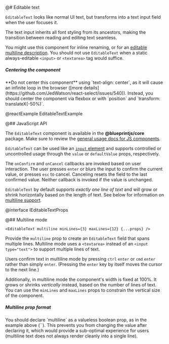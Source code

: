@# Editable text

`EditableText` looks like normal UI text, but transforms into a text input field when the user
focuses it.

The text input inherits all font styling from its ancestors, making the transition between reading
and editing text seamless.

You might use this component for inline renaming, or for an [editable multiline
description](#components.editable.multiline). You should not use `EditableText` when a static
always-editable `<input>` or `<textarea>` tag would suffice.

<div class="pt-callout pt-intent-danger pt-icon-error">
    <h5>Centering the component</h5>
    **Do not center this component** using `text-align: center`, as it will cause an infinite loop
    in the browser ([more details](https://github.com/JedWatson/react-select/issues/540)). Instead,
    you should center the component via flexbox or with `position` and `transform: translateX(-50%)`.
</div>

@reactExample EditableTextExample

@## JavaScript API

The `EditableText` component is available in the __@blueprintjs/core__ package. Make sure to review
the [general usage docs for JS components](#components.usage).

`EditableText` can be used like an [`input`
element](https://facebook.github.io/react/docs/forms.html) and supports controlled or uncontrolled
usage through the `value` or `defaultValue` props, respectively.

The `onConfirm` and `onCancel` callbacks are invoked based on user interaction. The user presses
`enter` or blurs the input to confirm the current value, or presses `esc` to cancel. Canceling resets
the field to the last confirmed value. Neither callback is invoked if the value is unchanged.

`EditableText` by default supports _exactly one line of text_ and will grow or shrink horizontally
based on the length of text. See below for information on [multiline
support](#components.editable.multiline).

@interface IEditableTextProps

@## Multiline mode

```
<EditableText multiline minLines={3} maxLines={12} {...props} />
```

Provide the `multiline` prop to create an `EditableText` field that spans multiple lines. Multiline
mode uses a `<textarea>` instead of an `<input type="text">` to support multiple lines of text.

Users confirm text in multiline mode by pressing `ctrl` `enter` or `cmd` `enter` rather than
simply `enter`. (Pressing the `enter` key by itself moves the cursor to the next line.)

Additionally, in multiline mode the component's width is fixed at 100%. It grows or shrinks
_vertically_ instead, based on the number of lines of text. You can use the `minLines` and
`maxLines` props to constrain the vertical size of the component.

<div class="pt-callout pt-intent-warning pt-icon-warning-sign">
    <h5>Multiline prop format</h5>
    You should declare `multiline` as a valueless boolean prop, as in the example above
    (`<EditableText multiline ...>`). This prevents you from changing the value after declaring it,
    which would provide a sub-optimal experience for users (multiline text does not always render
    cleanly into a single line).
</div>
